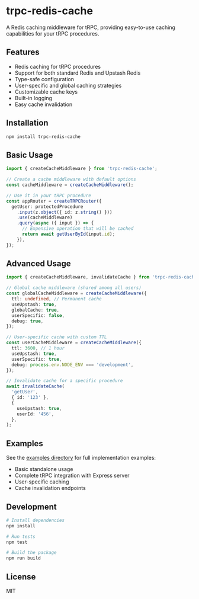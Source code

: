 # trpc-redis-cache

A Redis caching middleware for tRPC, providing easy-to-use caching capabilities for your tRPC procedures.

## Features

- Redis caching for tRPC procedures
- Support for both standard Redis and Upstash Redis
- Type-safe configuration
- User-specific and global caching strategies
- Customizable cache keys
- Built-in logging
- Easy cache invalidation

## Installation

```bash
npm install trpc-redis-cache
```

## Basic Usage

```typescript
import { createCacheMiddleware } from 'trpc-redis-cache';

// Create a cache middleware with default options
const cacheMiddleware = createCacheMiddleware();

// Use it in your tRPC procedure
const appRouter = createTRPCRouter({
  getUser: protectedProcedure
    .input(z.object({ id: z.string() }))
    .use(cacheMiddleware)
    .query(async ({ input }) => {
      // Expensive operation that will be cached
      return await getUserById(input.id);
    }),
});
```

## Advanced Usage

```typescript
import { createCacheMiddleware, invalidateCache } from 'trpc-redis-cache';

// Global cache middleware (shared among all users)
const globalCacheMiddleware = createCacheMiddleware({
  ttl: undefined, // Permanent cache
  useUpstash: true,
  globalCache: true,
  userSpecific: false,
  debug: true,
});

// User-specific cache with custom TTL
const userCacheMiddleware = createCacheMiddleware({
  ttl: 3600, // 1 hour
  useUpstash: true,
  userSpecific: true,
  debug: process.env.NODE_ENV === 'development',
});

// Invalidate cache for a specific procedure
await invalidateCache(
  'getUser',
  { id: '123' },
  {
    useUpstash: true,
    userId: '456',
  },
);
```

## Examples

See the [examples directory](./examples) for full implementation examples:

- Basic standalone usage
- Complete tRPC integration with Express server
- User-specific caching
- Cache invalidation endpoints

## Development

```bash
# Install dependencies
npm install

# Run tests
npm test

# Build the package
npm run build
```

## License

MIT
